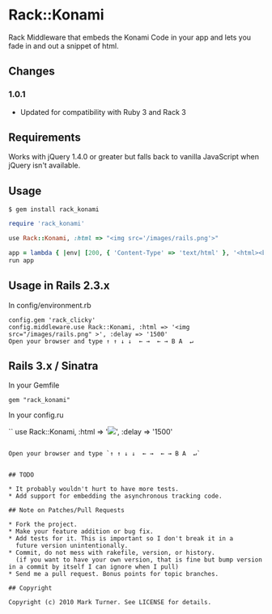 # Rack::Konami

Rack Middleware that embeds the Konami Code in your app and lets you fade in and out a snippet of html.

## Changes

### 1.0.1

* Updated for compatibility with Ruby 3 and Rack 3

## Requirements
Works with jQuery 1.4.0 or greater but falls back to vanilla JavaScript when jQuery isn't available.

## Usage

```	
$ gem install rack_konami
```

```ruby
require 'rack_konami'

use Rack::Konami, :html => "<img src='/images/rails.png'>"

app = lambda { |env| [200, { 'Content-Type' => 'text/html' }, '<html><body><p>Awesome Body</p></body></html>'] }
run app
```
	
## Usage in Rails 2.3.x

In config/environment.rb

	config.gem 'rack_clicky'
	config.middleware.use Rack::Konami, :html => '<img src="/images/rails.png" >', :delay => '1500'
	Open your browser and type ↑ ↑ ↓ ↓  ← →  ← → B A  ↵
	
## Rails 3.x / Sinatra
In your Gemfile 
	
	gem "rack_konami"
	
In your config.ru

``
use Rack::Konami, :html => '<img src="/images/rails.png" >', :delay => '1500'
```

Open your browser and type `↑ ↑ ↓ ↓  ← →  ← → B A  ↵`

	
## TODO

* It probably wouldn't hurt to have more tests. 
* Add support for embedding the asynchronous tracking code.

## Note on Patches/Pull Requests
 
* Fork the project.
* Make your feature addition or bug fix.
* Add tests for it. This is important so I don't break it in a
  future version unintentionally.
* Commit, do not mess with rakefile, version, or history.
  (if you want to have your own version, that is fine but bump version in a commit by itself I can ignore when I pull)
* Send me a pull request. Bonus points for topic branches.

## Copyright

Copyright (c) 2010 Mark Turner. See LICENSE for details.
